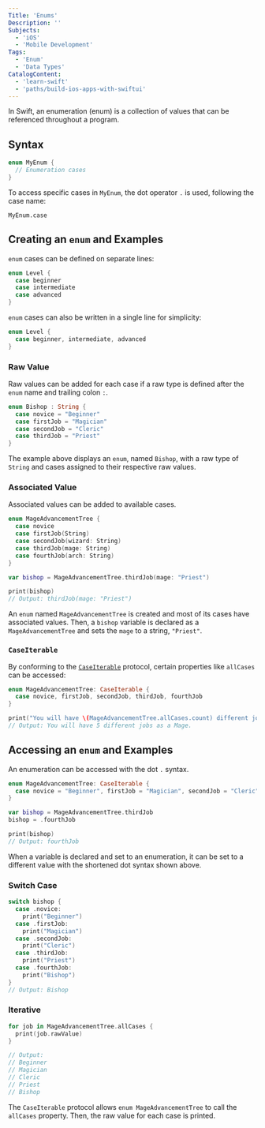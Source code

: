 ```yaml
---
Title: 'Enums'
Description: ''
Subjects:
  - 'iOS'
  - 'Mobile Development'
Tags:
  - 'Enum'
  - 'Data Types'
CatalogContent:
  - 'learn-swift'
  - 'paths/build-ios-apps-with-swiftui'
---
```


In Swift, an enumeration (enum) is a collection of values that can be referenced throughout a program.

## Syntax

```swift
enum MyEnum {
  // Enumeration cases
}
```

To access specific cases in `MyEnum`, the dot operator `.` is used, following the case name:

```pseudo
MyEnum.case
```

## Creating an `enum` and Examples

`enum` cases can be defined on separate lines:

```swift
enum Level {
  case beginner
  case intermediate
  case advanced
}
```

`enum` cases can also be written in a single line for simplicity:

```swift
enum Level {
  case beginner, intermediate, advanced
}
```

### Raw Value

Raw values can be added for each case if a raw type is defined after the `enum` name and trailing colon `:`.

```swift
enum Bishop : String {
  case novice = "Beginner"
  case firstJob = "Magician"
  case secondJob = "Cleric"
  case thirdJob = "Priest"
}
```

The example above displays an `enum`, named `Bishop`, with a raw type of `String` and cases assigned to their respective raw values.

### Associated Value

Associated values can be added to available cases.

```swift
enum MageAdvancementTree {
  case novice
  case firstJob(String)
  case secondJob(wizard: String)
  case thirdJob(mage: String)
  case fourthJob(arch: String)
}

var bishop = MageAdvancementTree.thirdJob(mage: "Priest")

print(bishop)
// Output: thirdJob(mage: "Priest")
```

An `enum` named `MageAdvancementTree` is created and most of its cases have associated values. Then, a `bishop` variable is declared as a `MageAdvancementTree` and sets the `mage` to a string, `"Priest"`.

### `CaseIterable`

By conforming to the [`CaseIterable`](https://developer.apple.com/documentation/swift/caseiterable) protocol, certain properties like `allCases` can be accessed:

```swift
enum MageAdvancementTree: CaseIterable {
  case novice, firstJob, secondJob, thirdJob, fourthJob
}

print("You will have \(MageAdvancementTree.allCases.count) different jobs as a Mage.")
// Output: You will have 5 different jobs as a Mage.
```

## Accessing an `enum` and Examples

An enumeration can be accessed with the dot `.` syntax.

```swift
enum MageAdvancementTree: CaseIterable {
  case novice = "Beginner", firstJob = "Magician", secondJob = "Cleric", thirdJob = "Priest", fourthJob = "Bishop"
}

var bishop = MageAdvancementTree.thirdJob
bishop = .fourthJob

print(bishop)
// Output: fourthJob
```

When a variable is declared and set to an enumeration, it can be set to a different value with the shortened dot syntax shown above.

### Switch Case

```swift
switch bishop {
  case .novice:
    print("Beginner")
  case .firstJob:
    print("Magician")
  case .secondJob:
    print("Cleric")
  case .thirdJob:
    print("Priest")
  case .fourthJob:
    print("Bishop")
}
// Output: Bishop
```

### Iterative

```swift
for job in MageAdvancementTree.allCases {
  print(job.rawValue)
}

// Output:
// Beginner
// Magician
// Cleric
// Priest
// Bishop
```

The `CaseIterable` protocol allows `enum MageAdvancementTree` to call the `allCases` property. Then, the raw value for each case is printed.
